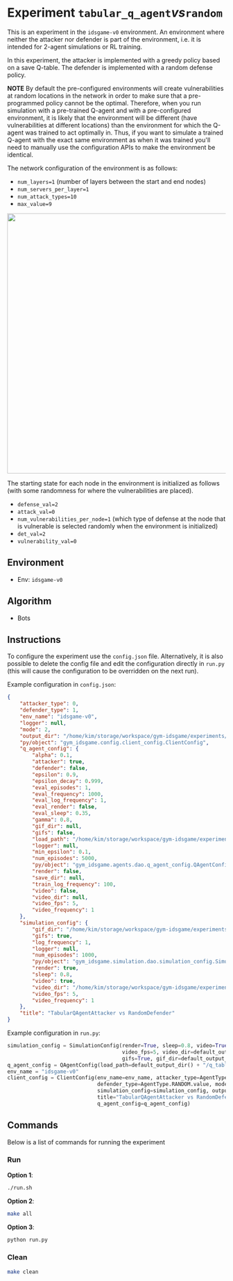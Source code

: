# Experiment `tabular_q_agent`_vs_`random`

This is an experiment in the `idsgame-v0` environment. 
An environment where neither the attacker nor defender is part of the environment, i.e.
it is intended for 2-agent simulations or RL training.

In this experiment, the attacker is implemented with a greedy policy 
based on a save Q-table. The defender is implemented with a random defense policy.

**NOTE** By default the pre-configured environments will create vulnerabilities at random
locations in the network in order to make sure that a pre-programmed policy cannot be the
optimal. Therefore, when you run simulation with a pre-trained Q-agent and with a pre-configured
environment, it is likely that the environment will be different (have vulnerabilities at different locations)
than the environment for which the Q-agent was trained to act optimally in. Thus,
if you want to simulate a trained Q-agent with the exact same environment as when it was
trained you'll need to manually use the configuration APIs to make the environment 
be identical. 

The network configuration of the environment is as follows:

- `num_layers=1` (number of layers between the start and end nodes)
- `num_servers_per_layer=1`
- `num_attack_types=10`
- `max_value=9`  

<p align="center">
<img src="./docs/env.png" width="600">
</p>

The starting state for each node in the environment is initialized as follows (with some randomness for where the vulnerabilities are placed).

- `defense_val=2`
- `attack_val=0`
- `num_vulnerabilities_per_node=1` (which type of defense at the node that is vulnerable is selected randomly when the environment is initialized)
- `det_val=2`
- `vulnerability_val=0`  

## Environment 

- Env: `idsgame-v0`

## Algorithm

- Bots
 
## Instructions 

To configure the experiment use the `config.json` file. Alternatively, 
it is also possible to delete the config file and edit the configuration directly in
`run.py` (this will cause the configuration to be overridden on the next run). 

Example configuration in `config.json`:

```json
{
    "attacker_type": 0,
    "defender_type": 1,
    "env_name": "idsgame-v0",
    "logger": null,
    "mode": 2,
    "output_dir": "/home/kim/storage/workspace/gym-idsgame/experiments/simulations/v0/tabular_q_agent_vs_random",
    "py/object": "gym_idsgame.config.client_config.ClientConfig",
    "q_agent_config": {
        "alpha": 0.1,
        "attacker": true,
        "defender": false,
        "epsilon": 0.9,
        "epsilon_decay": 0.999,
        "eval_episodes": 1,
        "eval_frequency": 1000,
        "eval_log_frequency": 1,
        "eval_render": false,
        "eval_sleep": 0.35,
        "gamma": 0.8,
        "gif_dir": null,
        "gifs": false,
        "load_path": "/home/kim/storage/workspace/gym-idsgame/experiments/simulations/v0/tabular_q_agent_vs_random/q_table/q_table.npy",
        "logger": null,
        "min_epsilon": 0.1,
        "num_episodes": 5000,
        "py/object": "gym_idsgame.agents.dao.q_agent_config.QAgentConfig",
        "render": false,
        "save_dir": null,
        "train_log_frequency": 100,
        "video": false,
        "video_dir": null,
        "video_fps": 5,
        "video_frequency": 1
    },
    "simulation_config": {
        "gif_dir": "/home/kim/storage/workspace/gym-idsgame/experiments/simulations/v0/tabular_q_agent_vs_random/gifs",
        "gifs": true,
        "log_frequency": 1,
        "logger": null,
        "num_episodes": 1000,
        "py/object": "gym_idsgame.simulation.dao.simulation_config.SimulationConfig",
        "render": true,
        "sleep": 0.8,
        "video": true,
        "video_dir": "/home/kim/storage/workspace/gym-idsgame/experiments/simulations/v0/tabular_q_agent_vs_random/videos",
        "video_fps": 5,
        "video_frequency": 1
    },
    "title": "TabularQAgentAttacker vs RandomDefender"
}
```

Example configuration in `run.py`:

```python
simulation_config = SimulationConfig(render=True, sleep=0.8, video=True, log_frequency=1,
                                     video_fps=5, video_dir=default_output_dir() + "/videos", num_episodes=1000,
                                     gifs=True, gif_dir=default_output_dir() + "/gifs", video_frequency = 1)
q_agent_config = QAgentConfig(load_path=default_output_dir() + "/q_table/q_table.npy")
env_name = "idsgame-v0"
client_config = ClientConfig(env_name=env_name, attacker_type=AgentType.TABULAR_Q_AGENT.value,
                             defender_type=AgentType.RANDOM.value, mode=RunnerMode.SIMULATE.value,
                             simulation_config=simulation_config, output_dir=default_output_dir(),
                             title="TabularQAgentAttacker vs RandomDefender",
                             q_agent_config=q_agent_config)
```

## Commands

Below is a list of commands for running the experiment

### Run

**Option 1**:
```bash
./run.sh
```

**Option 2**:
```bash
make all
```

**Option 3**:
```bash
python run.py
```

### Clean

```bash
make clean
```